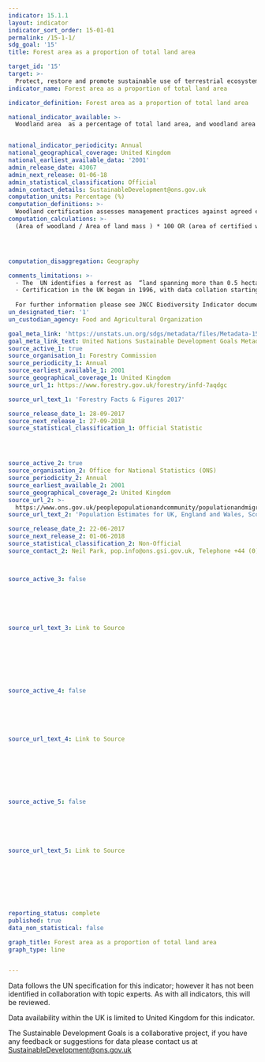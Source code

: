 ```yaml
---
indicator: 15.1.1
layout: indicator
indicator_sort_order: 15-01-01
permalink: /15-1-1/
sdg_goal: '15'
title: Forest area as a proportion of total land area

target_id: '15'
target: >-
  Protect, restore and promote sustainable use of terrestrial ecosystems, sustainably manage forests, combat desertification, and halt and reverse land degradation and halt biodiversity loss
indicator_name: Forest area as a proportion of total land area

indicator_definition: Forest area as a proportion of total land area

national_indicator_available: >-
  Woodland area  as a percentage of total land area, and woodland area certified as sustainably managed as a percentage of total land area. 


national_indicator_periodicity: Annual
national_geographical_coverage: United Kingdom 
national_earliest_available_data: '2001'
admin_release_date: 43067
admin_next_release: 01-06-18
admin_statistical_classification: Official 
admin_contact_details: SustainableDevelopment@ons.gov.uk
computation_units: Percentage (%)
computation_definitions: >-
  Woodland certification assesses management practices against agreed environmental standards. Certification requires that wood products are harvested legally and sustainably, and that important wildlife habitats are identified and are not negatively impacted by management.
computation_calculations: >-
  (Area of woodland / Area of land mass ) * 100 OR (area of certified woodland / Area of land mass ) * 100




computation_disaggregation: Geography 

comments_limitations: >-
  · The  UN identifies a forrest as  “land spanning more than 0.5 hectares with trees higher than 5 meters and a canopy cover of more than 10 percent, or trees able to reach these thresholds in situ".  The definition used in th UK calculations only counts areas where the canopy covers more than 20%.
  · Certification in the UK began in 1996, with data collation starting in 2001, becoming a regular annual collation in 2004.  New certificates may relate to existing woodland that was not previously certified, or to newly planted areas. 
  
  For further information please see JNCC Biodiversity Indicator documentation @ http://data.jncc.gov.uk/data/bfa0f573-e58f-4254-8c3e-2ee90a770ca5-B1b-Area-of-forestry-land-certified-as-sustainably-managed.docx
un_designated_tier: '1'
un_custodian_agency: Food and Agricultural Organization 

goal_meta_link: 'https://unstats.un.org/sdgs/metadata/files/Metadata-15-01-01.pdf'
goal_meta_link_text: United Nations Sustainable Development Goals Metadata (PDF 379 KB)
source_active_1: true
source_organisation_1: Forestry Commission
source_periodicity_1: Annual
source_earliest_available_1: 2001
source_geographical_coverage_1: United Kingdom
source_url_1: https://www.forestry.gov.uk/forestry/infd-7aqdgc

source_url_text_1: 'Forestry Facts & Figures 2017'

source_release_date_1: 28-09-2017
source_next_release_1: 27-09-2018
source_statistical_classification_1: Official Statistic 




source_active_2: true
source_organisation_2: Office for National Statistics (ONS)
source_periodicity_2: Annual
source_earliest_available_2: 2001
source_geographical_coverage_2: United Kingdom
source_url_2: >-
  https://www.ons.gov.uk/peoplepopulationandcommunity/populationandmigration/populationestimates/datasets/populationestimatesforukenglandandwalesscotlandandnorthernireland
source_url_text_2: 'Population Estimates for UK, England and Wales, Scotland and Northern Ireland'

source_release_date_2: 22-06-2017
source_next_release_2: 01-06-2018
source_statistical_classification_2: Non-Official
source_contact_2: Neil Park, pop.info@ons.gsi.gov.uk, Telephone +44 (0)1329 444661



source_active_3: false






source_url_text_3: Link to Source








source_active_4: false






source_url_text_4: Link to Source








source_active_5: false






source_url_text_5: Link to Source








reporting_status: complete
published: true
data_non_statistical: false

graph_title: Forest area as a proportion of total land area
graph_type: line


---
```

Data follows the UN specification for this indicator; however it has not been identified in collaboration with topic experts. As with all indicators, this will be reviewed.
  
Data availability within the UK is limited to United Kingdom for this indicator.
  
The Sustainable Development Goals is a collaborative project, if you have any feedback or suggestions for data please contact us at <SustainableDevelopment@ons.gov.uk>
